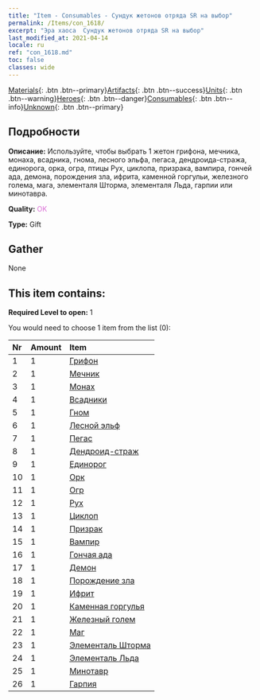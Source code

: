 ```yaml
---
title: "Item - Consumables - Сундук жетонов отряда SR на выбор"
permalink: /Items/con_1618/
excerpt: "Эра хаоса  Сундук жетонов отряда SR на выбор"
last_modified_at: 2021-04-14
locale: ru
ref: "con_1618.md"
toc: false
classes: wide
---
```

 [Materials](/ru/Items/){: .btn .btn--primary}[Artifacts](/ru/Items/Artifacts/){: .btn .btn--success}[Units](/ru/Items/Units/){: .btn .btn--warning}[Heroes](/ru/Items/Heroes/){: .btn .btn--danger}[Consumables](/ru/Items/Consumables/){: .btn .btn--info}[Unknown](/ru/Items/Unknown/){: .btn .btn--primary}

## Подробности
 **Описание:** Используйте, чтобы выбрать 1 жетон грифона, мечника, монаха, всадника, гнома, лесного эльфа, пегаса, дендроида-стража, единорога, орка, огра, птицы Рух, циклопа, призрака, вампира, гончей ада, демона, порождения зла, ифрита, каменной горгульи, железного голема, мага, элементаля Шторма, элементаля Льда, гарпии или минотавра.

 **Quality:** <span style="color: #DA70D6">OK</span>

 **Type:** Gift

## Gather

  None

## This item contains:

 **Required Level to open:** 1

 You would need to choose 1 item from the list (0):

  | Nr | Amount |     Item    |
  |:---|:-------|:------------|
  | 1 | 1 | [Грифон](/ru/Items/unt_192/) | 
  | 2 | 1 | [Мечник](/ru/Items/unt_193/) | 
  | 3 | 1 | [Монах](/ru/Items/unt_194/) | 
  | 4 | 1 | [Всадники](/ru/Items/unt_195/) | 
  | 5 | 1 | [Гном](/ru/Items/unt_200/) | 
  | 6 | 1 | [Лесной эльф](/ru/Items/unt_201/) | 
  | 7 | 1 | [Пегас](/ru/Items/unt_202/) | 
  | 8 | 1 | [Дендроид-страж](/ru/Items/unt_203/) | 
  | 9 | 1 | [Единорог](/ru/Items/unt_204/) | 
  | 10 | 1 | [Орк](/ru/Items/unt_219/) | 
  | 11 | 1 | [Огр](/ru/Items/unt_220/) | 
  | 12 | 1 | [Рух](/ru/Items/unt_221/) | 
  | 13 | 1 | [Циклоп](/ru/Items/unt_222/) | 
  | 14 | 1 | [Призрак](/ru/Items/unt_210/) | 
  | 15 | 1 | [Вампир](/ru/Items/unt_211/) | 
  | 16 | 1 | [Гончая ада](/ru/Items/unt_228/) | 
  | 17 | 1 | [Демон](/ru/Items/unt_229/) | 
  | 18 | 1 | [Порождение зла](/ru/Items/unt_230/) | 
  | 19 | 1 | [Ифрит](/ru/Items/unt_231/) | 
  | 20 | 1 | [Каменная горгулья](/ru/Items/unt_236/) | 
  | 21 | 1 | [Железный голем](/ru/Items/unt_237/) | 
  | 22 | 1 | [Маг](/ru/Items/unt_238/) | 
  | 23 | 1 | [Элементаль Шторма](/ru/Items/unt_263/) | 
  | 24 | 1 | [Элементаль Льда](/ru/Items/unt_264/) | 
  | 25 | 1 | [Минотавр](/ru/Items/unt_248/) | 
  | 26 | 1 | [Гарпия](/ru/Items/unt_245/) | 
